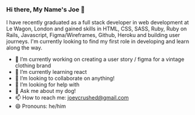 ### Hi there, My Name's Joe 👋

I have recently graduated as a full stack developer in web development at Le Wagon, London and gained skills in HTML, CSS, SASS, Ruby, Ruby on Rails, Javascript, Figma/Wireframes, Github, Heroku and building user journeys. I'm currently looking to find my first role in developing and learn along the way.

- 🔭 I’m currently working on creating a user story / figma for a vintage clothing brand
- 🌱 I’m currently learning react
- 👯 I’m looking to collaborate on anything!
- 🤔 I’m looking for help with 
- 💬 Ask me about my dog!
- 📫 How to reach me: joeycrushed@gmail.com
- 😄 Pronouns: he/him
